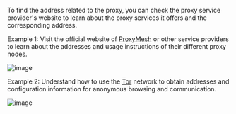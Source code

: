 To find the address related to the proxy, you can check the proxy service provider's website to learn about the proxy services it offers and the corresponding address.

Example 1: Visit the official website of [ProxyMesh](https://proxymesh.com/) or other service providers to learn about the addresses and usage instructions of their different proxy nodes.

![image](https://docs.codatta.io/~gitbook/image?url=https%3A%2F%2F1881594289-files.gitbook.io%2F%7E%2Ffiles%2Fv0%2Fb%2Fgitbook-x-prod.appspot.com%2Fo%2Fspaces%252F1R7hte14lgxgSWN8B4ik%252Fuploads%252FumDuoJmaRb1JewqwdozD%252Fimage.png%3Falt%3Dmedia%26token%3D1bcb3193-e4e5-4fc4-bfaa-11a328cb7fea&width=768&dpr=4&quality=100&sign=fc1187c1&sv=1)

Example 2: Understand how to use the [Tor](https://www.torproject.org/) network to obtain addresses and configuration information for anonymous browsing and communication.

![image](https://docs.codatta.io/~gitbook/image?url=https%3A%2F%2F1881594289-files.gitbook.io%2F%7E%2Ffiles%2Fv0%2Fb%2Fgitbook-x-prod.appspot.com%2Fo%2Fspaces%252F1R7hte14lgxgSWN8B4ik%252Fuploads%252FJZA3n76aroAUzv2ZKQoc%252Fimage.png%3Falt%3Dmedia%26token%3Dd087f884-de30-4236-bac1-a5a7dd91062c&width=768&dpr=4&quality=100&sign=fae36be2&sv=1)